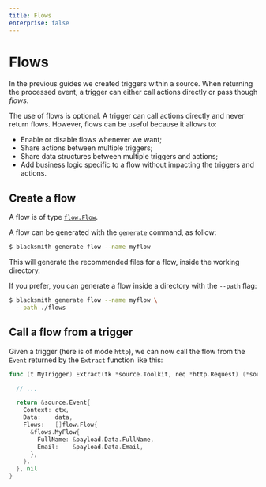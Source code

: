 ```yaml
---
title: Flows
enterprise: false
---
```


# Flows

In the previous guides we created triggers within a source. When returning the
processed event, a trigger can either call actions directly or pass though *flows*.

The use of flows is optional. A trigger can call actions directly and never return
flows. However, flows can be useful because it allows to:
- Enable or disable flows whenever we want;
- Share actions between multiple triggers;
- Share data structures between multiple triggers and actions;
- Add business logic specific to a flow without impacting the triggers and actions.

## Create a flow

A flow is of type
[`flow.Flow`](https://pkg.go.dev/github.com/nunchistudio/blacksmith/flow?tab=doc#Flow).

A flow can be generated with the `generate` command, as follow:
```bash
$ blacksmith generate flow --name myflow

```

This will generate the recommended files for a flow, inside the working
directory.

If you prefer, you can generate a flow inside a directory with the `--path` flag:
```bash
$ blacksmith generate flow --name myflow \
  --path ./flows

```

## Call a flow from a trigger

Given a trigger (here is of mode `http`), we can now call the flow from the `Event`
returned by the `Extract` function like this:
```go
func (t MyTrigger) Extract(tk *source.Toolkit, req *http.Request) (*source.Event, error) {

  // ...

  return &source.Event{
    Context: ctx,
    Data:    data,
    Flows:   []flow.Flow{
      &flows.MyFlow{
        FullName: &payload.Data.FullName,
        Email:    &payload.Data.Email,
      },
    },
  }, nil
}

```
